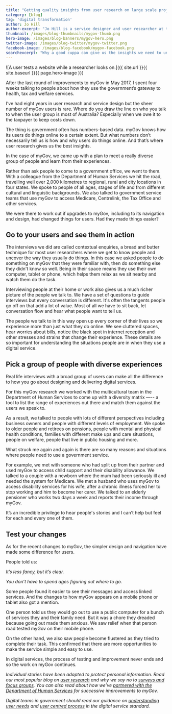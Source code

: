 ```yaml
---
title: "Getting quality insights from user research on large scale projects"
category: [blog]
tag: 'digital transformation'
author: Jo Hill
author-excerpt: "Jo Hill is a service designer and user researcher at the DTA."
thumbnail: /images/blog-thumbnails/mygov-thumb.png
hero-image: /images/blog-banners/mygov-hero.png
twitter-image: /images/blog-twitter/mygov-twitter.png
facebook-image: /images/blog-facebook/mygov-facebook.png
searchexcerpt: "Why a good cuppa can give us the insights we need to understand how people experience government. In this blog, we look at user research on one of the federal government’s largest and busiest digital gateways, myGov."
---
```

![A user tests a website while a researcher looks on.]({{ site.url }}{{ site.baseurl }}{{ page.hero-image }})

After the last round of improvements to myGov in May 2017, I spent four weeks talking to people about how they use the government’s gateway to health, tax and welfare services.

I’ve had eight years in user research and service design but the sheer number of myGov users is rare. Where do you draw the line on who you talk to when the user group is most of Australia? Especially when we owe it to the taxpayer to keep costs down.

The thing is government often has numbers-based data. myGov knows how its users do things online to a certain extent. But what numbers don’t necessarily tell us is how and why users do things online. And that’s where user research gives us the best insights.

In the case of myGov, we came up with a plan to meet a really diverse group of people and learn from their experiences.

Rather than ask people to come to a government office, we went to them. With a colleague from the Department of Human Services we hit the road, travelling well over 2,000 kilometres to regional, rural and city locations in four states. We spoke to people of all ages, stages of life and from different cultural and linguistic backgrounds. We also talked to government service teams  that use myGov to access Medicare, Centrelink, the Tax Office and other services.

We were there to work out if upgrades to myGov, including to its navigation and design, had changed things for users. Had they made things easier?

## Go to your users and see them in action

The interviews we did are called contextual enquiries, a bread and butter technique for most user researchers where we get to know people and uncover the way they usually do things. In this case we asked people to do something on myGov that they were familiar with, then do something else they didn't know so well. Being in their space means they use their own computer, tablet or phone, which helps them relax as we sit nearby and watch them do the task.

Interviewing people at their home or work also gives us a much richer picture of the people we talk to. We have a set of questions to guide interviews but every conversation is different. It's often the tangents people go off on that add a lot of value. Most of all we have to sit back, let conversation flow and hear what people want to tell us.

The people we talk to in this way open up every corner of their lives so we experience more than just what they do online. We see cluttered spaces, hear worries about bills, notice the black spot in internet reception and other stresses and strains that change their experience. These details are so important for understanding the situations people are in when they use a digital service.

## Pick a group of people with diverse experiences

Real life interviews with a broad group of users can make all the difference to how you go about designing and delivering digital services.

For this myGov research we worked with the multicultural team in the Department of Human Services to come up with a diversity matrix —-- a tool to list the range of experiences out there and match them against the users we speak to.

As a result, we talked to people with lots of different perspectives including business owners and people with different levels of employment. We spoke to older people and retirees on pensions, people with mental and physical health conditions, families with different make ups and care situations, people on welfare, people that live in public housing and more.

What struck me again and again is there are so many reasons and situations where people need to use a government service.

For example, we met with someone who had split up from their partner and used myGov to access child support and their disability allowance. We talked to a couple with a newborn where the mum had been seriously ill and needed the system for Medicare. We met a husband who uses myGov to access disability services for his wife, after a chronic illness forced her to stop working and him to become her carer. We talked to an elderly pensioner who works two days a week and reports their income through myGov.

It’s an incredible privilege to hear people's stories and I can’t help but feel for each and every one of them.

## Test your changes

As for the recent changes to myGov, the simpler design and navigation have made some difference for users.

People told us:

_It’s less fancy, but it’s clear._

_You don’t have to spend ages figuring out where to go._

Some people found it easier to see their messages and access linked services. And the changes to how myGov appears on a mobile phone or tablet also got a mention.

One person told us they would go out to use a public computer for a bunch of services they and their family need. But it was a chore they dreaded because going out made them anxious. We saw relief when that person road tested myGov on their mobile phone.

On the other hand, we also saw people become flustered as they tried to complete their task. This confirmed that there are more opportunities to make the service simple and easy to use.  

In digital services, the process of testing and improvement never ends and so the work on myGov continues.

_Individual stories have been adapted to protect personal information. Read our most popular blog on [user research](https://www.dta.gov.au/blog/i-want-a-pony/) and why we say no to [surveys and focus groups](https://www.dta.gov.au/blog/surveys-and-focus-groups/). You can also read about how we’ve [partnered with the Department of Human Services](https://www.dta.gov.au/blog/parterning-to-deliver-better-government-services/) for successive improvements to myGov._

_Digital teams in government should read our guidance on [understanding user needs](https://www.dta.gov.au/standard/1-user-needs/) and [user centred process](https://www.dta.gov.au/standard/3-agile-and-user-centred/) in the digital service standard._
